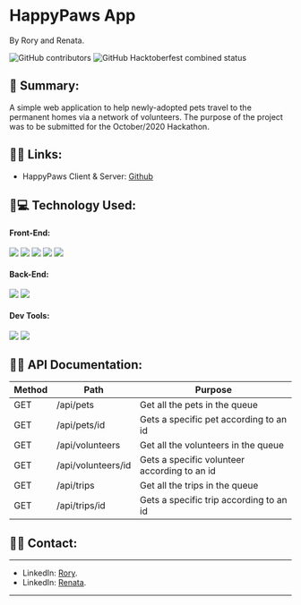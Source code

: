 # HappyPaws App 
By Rory and Renata.

![GitHub contributors](https://img.shields.io/github/contributors/SharkDemon/happy-paws?style=plastic&logoColor=white&color=blue)
![GitHub Hacktoberfest combined status](https://img.shields.io/github/hacktoberfest/2020/SharkDemon/happy-paws?style=plastic)

## 📌 Summary:

A simple web application to help newly-adopted pets travel to the permanent homes via a network of volunteers. The purpose of the project was to be submitted for the October/2020 Hackathon.  


## 📌🔗 Links:

* HappyPaws Client & Server: [Github](https://github.com/SharkDemon/happy-paws)

## 📌💻 Technology Used:

#### Front-End: 

![](https://img.shields.io/badge/Code-CSS-informational?style=flat&logo=css&logoColor=white&color=sucess)
![](https://img.shields.io/badge/Code-React-informational?style=flat&logo=react&logoColor=white&color=sucess)
![](https://img.shields.io/badge/Code-ReactRouter-informational?style=flat&logo=react&logoColor=white&color=sucess)
![](https://img.shields.io/badge/Code-HTML5-informational?style=flat&logo=html&logoColor=white&color=sucess)
![](https://img.shields.io/badge/Code-Enzyme-informational?style=flat&logo=enzyme&logoColor=white&color=sucess)

#### Back-End: 

![](https://img.shields.io/badge/Code-CockroachDB-informational?style=flat&logo=cokroach&logoColor=white&color=sucess)
![](https://img.shields.io/badge/Code-Docker-informational?style=flat&logo=docker&logoColor=white&color=sucess)

#### Dev Tools:

![](https://img.shields.io/badge/Git-informational?style=flat&logo=git&logoColor=white&color=sucess)
![](https://img.shields.io/badge/GitHub-informational?style=flat&logo=github&logoColor=white&color=sucess)

## 📌📄 API Documentation:

| Method | Path               | Purpose                                                        |
| ------ | ------------------ | -------------------------------------------------------------- |
| GET    | /api/pets          | Get all the pets in the queue                                  |
| GET    | /api/pets/id       | Gets a specific pet according to an id                         |
| GET    | /api/volunteers    | Get all the volunteers in the queue                            |
| GET    | /api/volunteers/id | Gets a specific volunteer according to an id                   |
| GET    | /api/trips         | Get all the trips in the queue                                 |
| GET    | /api/trips/id      | Gets a specific trip according to an id                        |


## 📌📇 Contact:
<hr>

- LinkedIn: [Rory](https://www.linkedin.com/in/taxman2k/).
- LinkedIn: [Renata](https://www.linkedin.com/in/renatafd/?locale=en_US).

<hr>